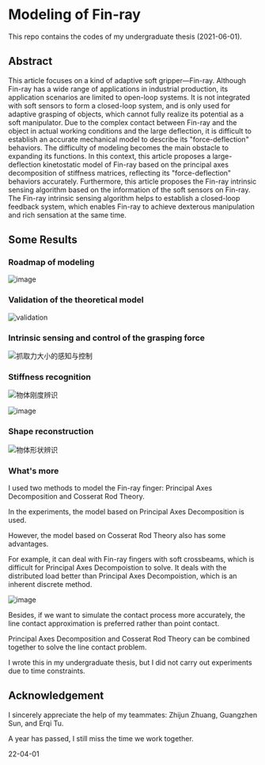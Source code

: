 # Modeling of Fin-ray

This repo contains the codes of my undergraduate thesis (2021-06-01).

## Abstract

This article focuses on a kind of adaptive soft gripper—Fin-ray. Although Fin-ray has a wide range of applications in industrial production, its application scenarios are limited to open-loop systems. It is not integrated with soft sensors to form a closed-loop system, and is only used for adaptive grasping of objects, which cannot fully realize its potential as a soft manipulator. Due to the complex contact between Fin-ray and the object in actual working conditions and the large deflection, it is difficult to establish an accurate mechanical model to describe its "force-deflection" behaviors. The difficulty of modeling becomes the main obstacle to expanding its functions. In this context, this article proposes a large-deflection kinetostatic model of Fin-ray based on the principal axes decomposition of stiffness matrices, reflecting its "force-deflection" behaviors accurately. Furthermore, this article proposes the Fin-ray intrinsic sensing algorithm based on the information of the soft sensors on Fin-ray. The Fin-ray intrinsic sensing algorithm helps to establish a closed-loop feedback system, which enables Fin-ray to achieve dexterous manipulation and rich sensation at the same time.

## Some Results

### Roadmap of modeling

![image](https://user-images.githubusercontent.com/50078363/161173177-910dfaea-a8c8-4ca2-96da-ee8367c2fbd1.png)

### Validation of the theoretical model

![validation](https://user-images.githubusercontent.com/50078363/161171963-9bd3bd8e-60ca-40cf-bdc2-8e101d8970b2.gif)

### Intrinsic sensing and control of the grasping force

![抓取力大小的感知与控制](https://user-images.githubusercontent.com/50078363/161177093-b6e9797e-7ff8-433d-b9f7-373aba64b3f0.gif)

### Stiffness recognition

![物体刚度辨识](https://user-images.githubusercontent.com/50078363/161177139-66adf883-8928-4189-a28b-0f35089f0ff3.gif)

![image](https://user-images.githubusercontent.com/50078363/173811446-4f1083df-a74e-4e98-b665-8cb4d2de826c.png)

### Shape reconstruction

![物体形状辨识](https://user-images.githubusercontent.com/50078363/161176057-a9df9d72-12b0-417c-adf9-7e1af50fc887.gif)

### What's more

I used two methods to model the Fin-ray finger: Principal Axes Decomposition and Cosserat Rod Theory.

In the experiments, the model based on Principal Axes Decomposition is used.

However, the model based on Cosserat Rod Theory also has some advantages.

For example, it can deal with Fin-ray fingers with soft crossbeams, which is difficult for Principal Axes Decompoistion to solve.
It deals with the distributed load better than Principal Axes Decompoistion, which is an inherent discrete method.

![image](https://user-images.githubusercontent.com/50078363/173811603-fd2f8550-5524-4726-a7a1-a32451226329.png)

Besides, if we want to simulate the contact process more accurately, the line contact approximation is preferred rather than point contact.

Principal Axes Decomposition and Cosserat Rod Theory can be combined together to solve the line contact problem.

I wrote this in my undergraduate thesis, but I did not carry out experiments due to time constraints.

## Acknowledgement

I sincerely appreciate the help of my teammates: Zhijun Zhuang, Guangzhen Sun, and Erqi Tu.

A year has passed, I still miss the time we work together.

22-04-01
